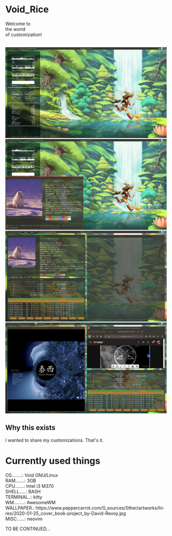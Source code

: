 <h1>
  Void_Rice
</h1>
                            Welcome to<br>                                             
                            the  world <br>                                      
                         of customization!<br> 
</br>
<p><img src="pepper1_000.png"> <br>
<img src="pepper2_000.png"> <br>
<img src="pepper3_000.png"> <br>
<img src="pepper4.png"> <br>
  </p>
<h2>
Why this exists<br>
</h2>
I wanted to share my customizations. That's it.<br>
<h1>
Currently used things <br>
</h1>
OS........: Void GNU/Linux<br>
RAM.......: 3GB<br>
CPU.......: Intel i3 M370<br>
SHELL.....: BASH<br>
TERMINAL..: kitty<br>
WM........: AwesomeWM<br>
WALLPAPER.: https://www.peppercarrot.com/0_sources/0ther/artworks/hi-res/2020-01-25_cover_book-project_by-David-Revoy.jpg <br>
MISC......: neovim<br>
  
TO BE CONTINUED...
